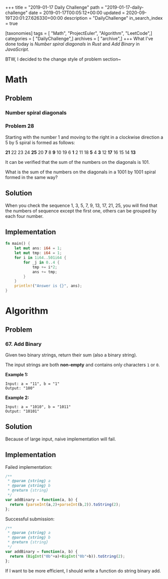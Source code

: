 +++
title = "2019-01-17 Daily Challenge"
path = "2019-01-17-daily-challenge"
date = 2019-01-17T00:05:12+00:00
updated = 2020-09-19T20:01:27.626330+00:00
description = "DailyChallenge"
in_search_index = true

[taxonomies]
tags = [ "Math", "ProjectEuler", "Algorithm", "LeetCode",]
categories = [ "DailyChallenge",]
archives = [ "archive",]
+++
What I've done today is *Number spiral diagonals* in *Rust* and *Add Binary* in *JavaScript*.

BTW, I decided to the change style of problem section~

<!--more-->

# Math

## Problem

### Number spiral diagonals

### Problem 28

Starting with the number 1 and moving to the right in a clockwise direction a 5 by 5 spiral is formed as follows:

**21** 22 23 24 **25**
20  **7**  8  **9** 10
19  6  **1**  2 11
18  **5**  4  **3** 12
**17** 16 15 14 **13**

It can be verified that the sum of the numbers on the diagonals is 101.

What is the sum of the numbers on the diagonals in a 1001 by 1001 spiral formed in the same way?

## Solution

When you check the sequence 1, 3, 5, 7, 9, 13, 17, 21, 25, you will find that the numbers of sequence except the first one, others can be grouped by each four number.

## Implementation

```rust
fn main() {
    let mut ans: i64 = 1;
    let mut tmp: i64 = 1;
    for i in 1i64..501i64 {
        for _j in 0..4 {
            tmp += i*2;
            ans += tmp;
        }
    }
    println!("Answer is {}", ans);
}
```

# Algorithm

## Problem

### 67. Add Binary

Given two binary strings, return their sum (also a binary string).

The input strings are both **non-empty** and contains only characters `1` or `0`.

**Example 1:**

```
Input: a = "11", b = "1"
Output: "100"
```

**Example 2:**

```
Input: a = "1010", b = "1011"
Output: "10101"
```

## Solution

Because of large input, naive implementation will fail.

## Implementation

Failed implementation:

```js
/**
 * @param {string} a
 * @param {string} b
 * @return {string}
 */
var addBinary = function(a, b) {
  return (parseInt(a,2)+parseInt(b,2)).toString(2);
};
```

Successful submission:

```js
/**
 * @param {string} a
 * @param {string} b
 * @return {string}
 */
var addBinary = function(a, b) {
  return (BigInt("0b"+a)+BigInt("0b"+b)).toString(2);
};
```

If I want to be more efficient, I should write a function do string binary add.